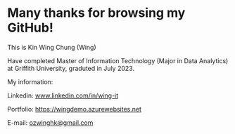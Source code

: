 # Many thanks for browsing my GitHub!

This is Kin Wing Chung (Wing)

Have completed Master of Information Technology (Major in Data Analytics) at Griffith University, graduted in July 2023.


My information:

Linkedin: www.linkedin.com/in/wing-it

Portfolio: https://wingdemo.azurewebsites.net

E-mail: ozwinghk@gmail.com
